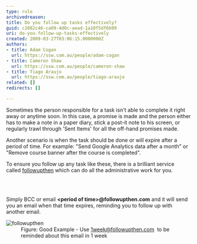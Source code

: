 ```yaml
---
type: rule
archivedreason: 
title: Do you follow up tasks effectively?
guid: c2082c46-ca09-4d0c-aead-1a10f5df6b99
uri: do-you-follow-up-tasks-effectively
created: 2009-03-27T03:06:15.0000000Z
authors:
- title: Adam Cogan
  url: https://ssw.com.au/people/adam-cogan
- title: Cameron Shaw
  url: https://ssw.com.au/people/cameron-shaw
- title: Tiago Araujo
  url: https://ssw.com.au/people/tiago-araujo
related: []
redirects: []

---
```



<p>Sometimes the person responsible for a task isn't able to complete it right away or anytime soon. In this case, a promise is made and the person either has to make a note in a paper diary, stick a post-it note to his screen, or regularly trawl through 'Sent Items' for all the off-hand promises made. <br></p><p>Another scenario is when the task should be done or will expire ​after a period of time. For example&#58; &quot;Send Google Analytics data after a month&quot; or &quot;Remove course banner after the course is completed&quot;.&#160;<br></p>
<p>To ensure you follow up any task like these,&#160;there is a brilliant service called&#160;<span><a href="https&#58;//www.followupthen.com/">followupthen</a></span>&#160;which can do all the administrative work for you. <br></p>
<br><excerpt class='endintro'></excerpt><br>
<p>Simply BCC or email <b>&lt;period of time&gt;@followupthen.com</b> and it will send you an email when that time expires, reminding you to follow up with another​ email.</p><dl class="goodImage"><dt><img src="/PublishingImages/FollowUpThen.jpg" alt="followupthen" /></dt><dd>Figure&#58; Good Example - Use <a href="mailto&#58;1week@followupthen.com">1week@followupthen.com</a>&#160; to be reminded about this email in 1 week </dd></dl>


